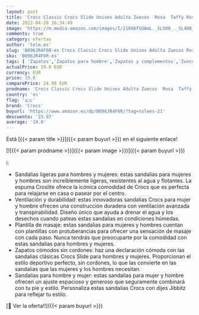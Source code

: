 ```yaml
---
layout: post
title: 'Crocs Classic Crocs Slide Unisex Adulta Zuecos  Rosa  Taffy Rose   42.5 EU'
date: 2022-04-28 16:34:49
image: 'https://m.media-amazon.com/images/I/21OX6fSOAmL._SL500_._SL400_.jpg'
comments: true
category: ofertas
author: 'tole.es'
slug: 'B096JR4F6R-es Crocs Classic Crocs Slide Unisex Adulta Zuecos Rosa Taffy...'
sku: 'B096JR4F6R-es'
tags: [ 'Zapatos','Zapatos para hombre','Zapatos y complementos','Zuecos y mules para hombre','crocs','zuecos','🇪🇸', ]
actualPrice: 19.0 EUR
currency: EUR
price: 19.0
comparePrice: 24.99 EUR
prodname: 'Crocs Classic Crocs Slide Unisex Adulta Zuecos  Rosa  Taffy Rose   42.5 EU'
country: 'es'
flag: '🇪🇸'
brand: 'Crocs'
buyurl: 'https://www.amazon.es/dp/B096JR4F6R/?tag=tolees-21'
descuento: '23.97'
average: '19.0'
---
```


Está [{{< param title >}}]({{< param buyurl >}}) en el siguiente enlace!

[![{{< param prodname >}}]({{< param image >}})]({{< param buyurl >}})

ℹ️:

- Sandalias ligeras para hombres y mujeres: estas sandalias para mujeres y hombres son increíblemente ligeras, resistentes al agua y flotantes. La espuma Croslite ofrece la icónica comodidad de Crocs que es perfecta para relajarse en casa o pasear por el centro.
- Ventilación y durabilidad: estas innovadoras sandalias Crocs para mujer y hombre ofrecen una construcción duradera con ventilación avanzada y transpirabilidad. Diseño único que ayuda a drenar el agua y los desechos cuando pateas estas sandalias en condiciones húmedas.
- Plantilla de masaje: estas sandalias para mujeres y hombres cuentan con plantillas con protuberancias para ofrecer una sensación de masaje con cada paso. Nunca tendrás que preocuparte por la comodidad con estas sandalias para hombres y mujeres.
- Zapatos cómodos sin cordones: haz una declaración cómoda con las sandalias clásicas Crocs Slide para hombres y mujeres. Proporcionan el estilo deportivo perfecto, sin cordones, lo que las convierte en las sandalias que las mujeres y los hombres necesitan.
- Sandalias para hombre y mujer: estas sandalias para mujer y hombre ofrecen un ajuste espacioso y generoso que seguramente combinará con tu pie y estilo. Personaliza estas sandalias Crocs con dijes Jibbitz para reflejar tu estilo.

[🛒 Ver la oferta!!]({{< param buyurl >}})
